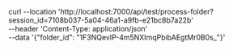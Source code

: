 curl --location 'http://localhost:7000/api/test/process-folder?session_id=7108b037-5a04-46a1-a9fb-e21bc8b7a22b' \
--header 'Content-Type: application/json' \
--data '{"folder_id": "1F3NQevlP-4m5NXImqPbibAEgtMr0B0s_"}'